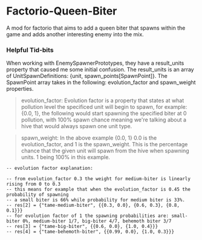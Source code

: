 # Factorio-Queen-Biter
A mod for factorio that aims to add a queen biter that spawns within the game and adds another interesting enemy into the mix.


### Helpful Tid-bits

When working with EnemySpawnerPrototypes, they have a result_units property that caused me some initial confusion.
The result_units is an array of UnitSpawnDefinitions: {unit, spawn_points[SpawnPoint]}.  The SpawnPoint array
takes in the following: evolution_factor and spawn_weight properties.
> evolution_factor: Evolution factor is a property that states at what pollution level the specificed unit will begin to spawn,
for example: {0.0, 1}, the following would start spawning the specified biter at 0 pollution, with 100% spawn chance meaning
we're talking about a hive that would always spawn one unit type.

> spawn_weight: In the above example {0.0, 1} 0.0 is the evolution_factor, and 1 is the spawn_weight.  This is the percentage chance
that the given unit will spawn from the hive when spawning units.  1 being 100% in this example.

    -- evolution factor explanation:

    -- from evolution_factor 0.3 the weight for medium-biter is linearly rising from 0 to 0.3
    -- this means for example that when the evolution_factor is 0.45 the probability of spawning
    -- a small biter is 66% while probability for medium biter is 33%.
    -- res[2] = {"tame-medium-biter", {{0.3, 0.0}, {0.6, 0.3}, {0.8, 0.1}}}
    -- for evolution factor of 1 the spawning probabilities are: small-biter 0%, medium-biter 1/7, big-biter 4/7, behemoth biter 3/7
    -- res[3] = {"tame-big-biter", {{0.6, 0.0}, {1.0, 0.4}}}
    -- res[4] = {"tame-behemoth-biter", {{0.99, 0.0}, {1.0, 0.3}}}